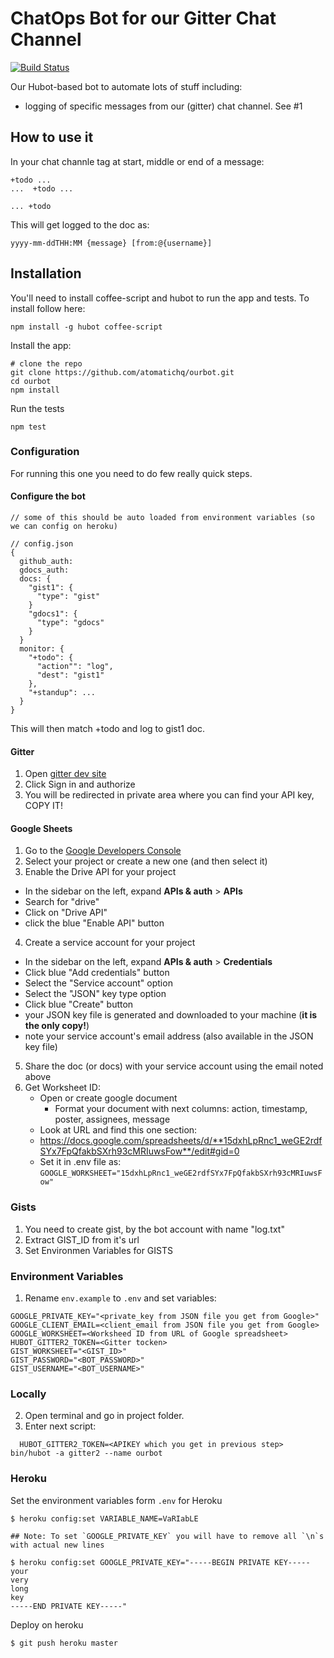 ChatOps Bot for our Gitter Chat Channel
=======================================

[![Build Status](https://travis-ci.org/datopian/ourbot.svg?branch=master)](https://travis-ci.org/datopian/ourbot)

Our Hubot-based bot to automate lots of stuff including:

- logging of specific messages from our (gitter) chat channel. See #1

## How to use it

In your chat channle tag at start, middle or end of a message:

```
+todo ...
...  +todo ...

... +todo
```

This will get logged to the doc as:

```
yyyy-mm-ddTHH:MM {message} [from:@{username}]

```

## Installation

You'll need to install coffee-script and hubot to run the app and tests. To install follow here:

```
npm install -g hubot coffee-script
```

Install the app:
```
# clone the repo
git clone https://github.com/atomatichq/ourbot.git
cd ourbot
npm install
```
Run the tests
```
npm test
```

### Configuration

For running this one you need to do few really quick steps.

#### Configure the bot

```javascript=
// some of this should be auto loaded from environment variables (so we can config on heroku)

// config.json
{
  github_auth:
  gdocs_auth:
  docs: {
    "gist1": {
      "type": "gist"
    }
    "gdocs1": {
      "type": "gdocs"
    }
  }
  monitor: {
    "+todo": {
      "action"": "log",
      "dest": "gist1"
    },
    "+standup": ...
  }
}
```

This will then match +todo and log to gist1 doc.

#### Gitter

1. Open [gitter dev site](https://developer.gitter.im/docs/welcome)
2. Click Sign in and authorize
3. You will be redirected in private area where you can find your API key, COPY IT!

#### Google Sheets

1. Go to the [Google Developers Console](https://console.developers.google.com/project)
2. Select your project or create a new one (and then select it)
3. Enable the Drive API for your project
  - In the sidebar on the left, expand __APIs & auth__ > __APIs__
  - Search for "drive"
  - Click on "Drive API"
  - click the blue "Enable API" button
4. Create a service account for your project
  - In the sidebar on the left, expand __APIs & auth__ > __Credentials__
  - Click blue "Add credentials" button
  - Select the "Service account" option
  - Select the "JSON" key type option
  - Click blue "Create" button
  - your JSON key file is generated and downloaded to your machine (__it is the only copy!__)
  - note your service account's email address (also available in the JSON key file)
5. Share the doc (or docs) with your service account using the email noted above
6. Get Worksheet ID:
    * Open or create google document
      * Format your document with next columns: action, timestamp, poster, assignees, message
    * Look at URL and find this one section:
    * https://docs.google.com/spreadsheets/d/**15dxhLpRnc1_weGE2rdfSYx7FpQfakbSXrh93cMRIuwsFow**/edit#gid=0
    * Set it in .env file as: ``` GOOGLE_WORKSHEET="15dxhLpRnc1_weGE2rdfSYx7FpQfakbSXrh93cMRIuwsFow" ```


### Gists

1. You need to create gist, by the bot account with name "log.txt"
2. Extract GIST_ID from it's url
3. Set Environmen Variables for GISTS

### Environment Variables
1. Rename ```env.example``` to ```.env``` and set variables:
```
GOOGLE_PRIVATE_KEY="<private_key from JSON file you get from Google>"
GOOGLE_CLIENT_EMAIL=<client_email from JSON file you get from Google>
GOOGLE_WORKSHEET=<Worksheed ID from URL of Google spreadsheet>
HUBOT_GITTER2_TOKEN=<Gitter tocken>
GIST_WORKSHEET="<GIST_ID>"
GIST_PASSWORD="<BOT_PASSWORD>"
GIST_USERNAME="<BOT_USERNAME>"
```

### Locally

2. Open terminal and go in project folder.
3. Enter next script:
```
  HUBOT_GITTER2_TOKEN=<APIKEY which you get in previous step> bin/hubot -a gitter2 --name ourbot
```

### Heroku

Set the environment variables form `.env` for Heroku

```
$ heroku config:set VARIABLE_NAME=VaRIabLE

## Note: To set `GOOGLE_PRIVATE_KEY` you will have to remove all `\n`s with actual new lines

$ heroku config:set GOOGLE_PRIVATE_KEY="-----BEGIN PRIVATE KEY-----
your
very
long
key
-----END PRIVATE KEY-----"
```

Deploy on heroku

```
$ git push heroku master
```
